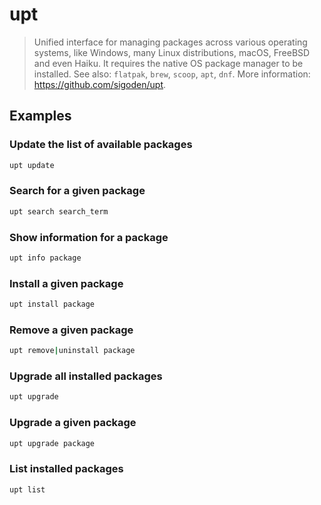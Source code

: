 # upt

> Unified interface for managing packages across various operating systems, like Windows, many Linux distributions, macOS, FreeBSD and even Haiku. It requires the native OS package manager to be installed. See also: `flatpak`, `brew`, `scoop`, `apt`, `dnf`. More information: <https://github.com/sigoden/upt>.

## Examples

### Update the list of available packages

```bash
upt update
```

### Search for a given package

```bash
upt search search_term
```

### Show information for a package

```bash
upt info package
```

### Install a given package

```bash
upt install package
```

### Remove a given package

```bash
upt remove|uninstall package
```

### Upgrade all installed packages

```bash
upt upgrade
```

### Upgrade a given package

```bash
upt upgrade package
```

### List installed packages

```bash
upt list
```
